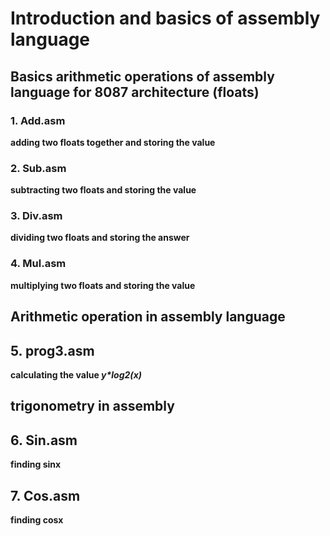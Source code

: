 # Introduction and basics of assembly language

## Basics arithmetic operations of assembly language for 8087 architecture (floats)
### 1. Add.asm
**adding two floats together and storing the value**

### 2. Sub.asm
**subtracting two floats and storing the value**

### 3. Div.asm
**dividing two floats and storing the answer**

### 4. Mul.asm
**multiplying two floats and storing the value**

## Arithmetic operation in assembly language

## 5. prog3.asm
**calculating the value _y*log2(x)_**

## trigonometry in assembly

## 6. Sin.asm
**finding sinx**

## 7. Cos.asm
**finding cosx**


